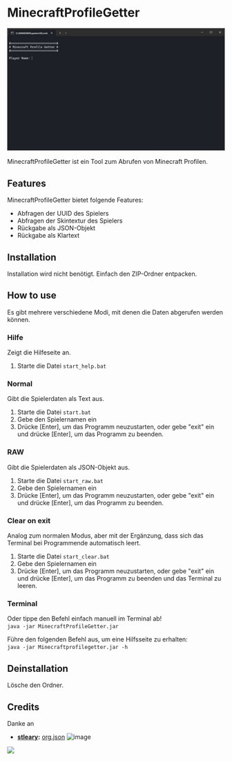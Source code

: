 # MinecraftProfileGetter

![image](Terminal-1115x628.png)

MinecraftProfileGetter ist ein Tool zum Abrufen von Minecraft Profilen.

## Features

MinecraftProfileGetter bietet folgende Features:
- Abfragen der UUID des Spielers
- Abfragen der Skintextur des Spielers
- Rückgabe als JSON-Objekt
- Rückgabe als Klartext

## Installation

Installation wird nicht benötigt. Einfach den ZIP-Ordner entpacken.

## How to use

Es gibt mehrere verschiedene Modi, mit denen die Daten abgerufen werden können. 

### Hilfe

Zeigt die Hilfeseite an.

1. Starte die Datei `start_help.bat`

### Normal

Gibt die Spielerdaten als Text aus.

1. Starte die Datei `start.bat`
2. Gebe den Spielernamen ein
3. Drücke [Enter], um das Programm neuzustarten, oder gebe "exit" ein und drücke [Enter], um das Programm zu beenden.

### RAW

Gibt die Spielerdaten als JSON-Objekt aus.

1. Starte die Datei `start_raw.bat`
2. Gebe den Spielernamen ein
3. Drücke [Enter], um das Programm neuzustarten, oder gebe "exit" ein und drücke [Enter], um das Programm zu beenden.

### Clear on exit

Analog zum normalen Modus, aber mit der Ergänzung, dass sich das Terminal bei Programmende automatisch  leert.

1. Starte die Datei `start_clear.bat`
2. Gebe den Spielernamen ein
3. Drücke [Enter], um das Programm neuzustarten, oder gebe "exit" ein und drücke [Enter], um das Programm zu beenden und das Terminal zu leeren.

### Terminal

Oder tippe den Befehl einfach manuell im Terminal ab! \
`java -jar MinecraftProfileGetter.jar`

Führe den folgenden Befehl aus, um eine Hilfsseite zu erhalten: \
`java -jar Minecraftprofilegetter.jar -h`

## Deinstallation

Lösche den Ordner.

## Credits

Danke an
- **[stleary](https://github.com/stleary):** [org.json](https://github.com/stleary/JSON-java)
  ![image](https://github.com/stleary/JSON-java/blob/master/images/JsonJava.png?raw=true)

<a href="https://github.com/PrimCargo693208/MinecraftProfileGetter/graphs/contributors">
  <img src="https://contributors-img.web.app/image?repo=PrimCargo693208/MinecraftProfileGetter" />
</a>

